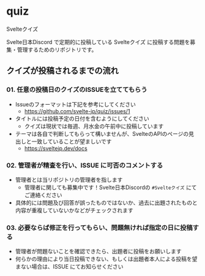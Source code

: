 # quiz

Svelteクイズ

Svelte日本Discord で定期的に投稿している Svelteクイズ に投稿する問題を募集・管理するためのリポジトリです。

## クイズが投稿されるまでの流れ

### 01. 任意の投稿日のクイズのISSUEを立ててもらう

- Issueのフォーマットは下記を参考にしてください
  - https://github.com/svelte-jp/quiz/issues/1
- タイトルには投稿予定の日付を含むようにしてください
  - クイズは現状では毎週、月水金の午前中に投稿しています
- テーマは各自で判断してもらって構いませんが、SvelteのAPIのページの見出しと一致していることが望ましいです
  - https://sveltejp.dev/docs

### 02. 管理者が精査を行い、ISSUE に可否のコメントする

- 管理者とは当リポジトリの管理者を指します
  - 管理者に関しても募集中です！Svelte日本Discordの `#Svelteクイズ` にてご連絡ください
- 具体的には問題及び回答が誤ったものではないか、過去に出題されたものと内容が重複していないかなどがチェックされます

### 03. 必要ならば修正を行ってもらい、問題無ければ指定の日に投稿する

- 管理者が問題ないことを確認できたら、出題者に投稿をお願いします
- 何らかの理由により当日投稿できない、もしくは出題者本人による投稿を望まない場合は、ISSUE にてお知らせください
